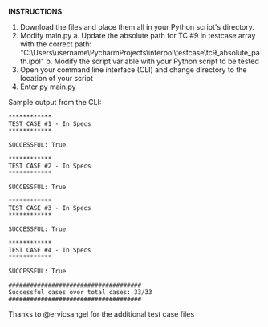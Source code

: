 **INSTRUCTIONS**
1. Download the files and place them all in your Python script's directory.
2. Modify main.py
  a. Update the absolute path for TC #9 in testcase array with the correct path: "C:\\Users\\username\\PycharmProjects\\interpol\\testcase\\tc9_absolute_path.ipol"
  b. Modify the script variable with your Python script to be tested
3. Open your command line interface (CLI) and change directory to the location of your script
4. Enter py main.py

Sample output from the CLI:
````
************
TEST CASE #1 - In Specs
************

SUCCESSFUL: True

************
TEST CASE #2 - In Specs
************

SUCCESSFUL: True

************
TEST CASE #3 - In Specs
************

SUCCESSFUL: True

************
TEST CASE #4 - In Specs
************

SUCCESSFUL: True

#####################################
Successful cases over total cases: 33/33
#####################################
````

Thanks to @ervicsangel for the additional test case files
